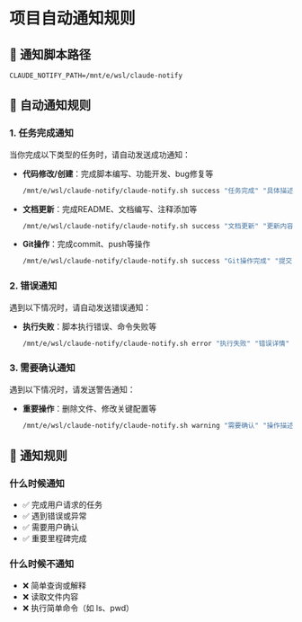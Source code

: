 # 项目自动通知规则

## 📍 通知脚本路径
```
CLAUDE_NOTIFY_PATH=/mnt/e/wsl/claude-notify
```

## 🔔 自动通知规则

### 1. 任务完成通知
当你完成以下类型的任务时，请自动发送成功通知：

- **代码修改/创建**：完成脚本编写、功能开发、bug修复等
  ```bash
  /mnt/e/wsl/claude-notify/claude-notify.sh success "任务完成" "具体描述"
  ```

- **文档更新**：完成README、文档编写、注释添加等
  ```bash
  /mnt/e/wsl/claude-notify/claude-notify.sh success "文档更新" "更新内容描述"
  ```

- **Git操作**：完成commit、push等操作
  ```bash
  /mnt/e/wsl/claude-notify/claude-notify.sh success "Git操作完成" "提交或推送描述"
  ```

### 2. 错误通知
遇到以下情况时，请自动发送错误通知：

- **执行失败**：脚本执行错误、命令失败等
  ```bash
  /mnt/e/wsl/claude-notify/claude-notify.sh error "执行失败" "错误详情"
  ```

### 3. 需要确认通知
遇到以下情况时，请发送警告通知：

- **重要操作**：删除文件、修改关键配置等
  ```bash
  /mnt/e/wsl/claude-notify/claude-notify.sh warning "需要确认" "操作描述"
  ```

## 📏 通知规则

### 什么时候通知
- ✅ 完成用户请求的任务
- ✅ 遇到错误或异常
- ✅ 需要用户确认
- ✅ 重要里程碑完成

### 什么时候不通知
- ❌ 简单查询或解释
- ❌ 读取文件内容
- ❌ 执行简单命令（如 ls、pwd）